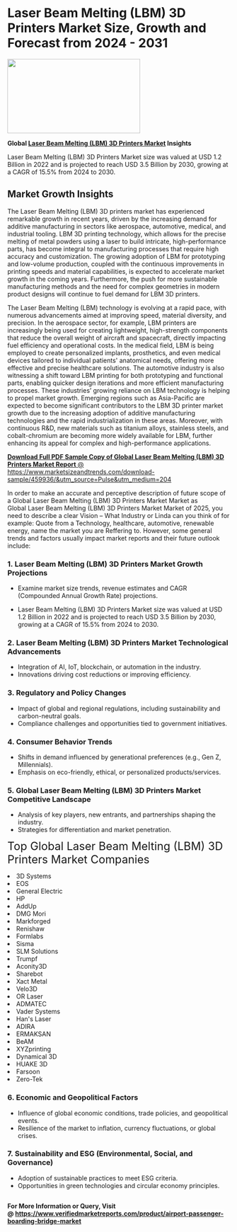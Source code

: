 <H1>Laser Beam Melting (LBM) 3D Printers Market Size, Growth and Forecast from 2024 - 2031</H1><img class="aligncenter size-medium wp-image-584254" src="https://thirdeyenews.in/wp-content/uploads/2024/09/Global-Market-Research-300x168.jpeg" alt="" width="300" height="168" /><p><strong>Global&nbsp;<a href="https://www.marketsizeandtrends.com/download-sample/459936/&amp;utm_source=Pulse&amp;utm_medium=204">Laser Beam Melting (LBM) 3D Printers Market</a> Insights</strong></p><p>Laser Beam Melting (LBM) 3D Printers Market size was valued at USD 1.2 Billion in 2022 and is projected to reach USD 3.5 Billion by 2030, growing at a CAGR of 15.5% from 2024 to 2030.</p><p><h2>Market Growth Insights</h2> The Laser Beam Melting (LBM) 3D printers market has experienced remarkable growth in recent years, driven by the increasing demand for additive manufacturing in sectors like aerospace, automotive, medical, and industrial tooling. LBM 3D printing technology, which allows for the precise melting of metal powders using a laser to build intricate, high-performance parts, has become integral to manufacturing processes that require high accuracy and customization. The growing adoption of LBM for prototyping and low-volume production, coupled with the continuous improvements in printing speeds and material capabilities, is expected to accelerate market growth in the coming years. Furthermore, the push for more sustainable manufacturing methods and the need for complex geometries in modern product designs will continue to fuel demand for LBM 3D printers. <p><a href="#"></a></p> The Laser Beam Melting (LBM) technology is evolving at a rapid pace, with numerous advancements aimed at improving speed, material diversity, and precision. In the aerospace sector, for example, LBM printers are increasingly being used for creating lightweight, high-strength components that reduce the overall weight of aircraft and spacecraft, directly impacting fuel efficiency and operational costs. In the medical field, LBM is being employed to create personalized implants, prosthetics, and even medical devices tailored to individual patients' anatomical needs, offering more effective and precise healthcare solutions. The automotive industry is also witnessing a shift toward LBM printing for both prototyping and functional parts, enabling quicker design iterations and more efficient manufacturing processes. These industries’ growing reliance on LBM technology is helping to propel market growth. Emerging regions such as Asia-Pacific are expected to become significant contributors to the LBM 3D printer market growth due to the increasing adoption of additive manufacturing technologies and the rapid industrialization in these areas. Moreover, with continuous R&D, new materials such as titanium alloys, stainless steels, and cobalt-chromium are becoming more widely available for LBM, further enhancing its appeal for complex and high-performance applications. <p><a href="#"></p><p><span class=""><strong>Download Full PDF Sample Copy of Global Laser Beam Melting (LBM) 3D Printers Market Report</strong> @ <a href="https://www.marketsizeandtrends.com/download-sample/459936/&amp;utm_source=Pulse&amp;utm_medium=204" target="_blank">https://www.marketsizeandtrends.com/download-sample/459936/&amp;utm_source=Pulse&amp;utm_medium=204</a></span></p><p>In order to make an accurate and perceptive description of future scope of a Global&nbsp;Laser Beam Melting (LBM) 3D Printers Market Market as Global&nbsp;Laser Beam Melting (LBM) 3D Printers Market Market of 2025, you need to describe a clear Vision &ndash; What Industry or Linda can you think of for example: Quote from a Technology, healthcare, automotive, renewable energy, name the market you are Reffering to. However, some general trends and factors usually impact market reports and their future outlook include:</p><h3>1.&nbsp;<strong>Laser Beam Melting (LBM) 3D Printers Market Growth Projections</strong></h3><ul><li>Examine market size trends, revenue estimates and CAGR (Compounded Annual Growth Rate) projections.</li><li><p>Laser Beam Melting (LBM) 3D Printers Market size was valued at USD 1.2 Billion in 2022 and is projected to reach USD 3.5 Billion by 2030, growing at a CAGR of 15.5% from 2024 to 2030.</p></li></ul><h3>2.&nbsp;<strong>Laser Beam Melting (LBM) 3D Printers Market Technological Advancements</strong></h3><ul><li>Integration of AI, IoT, blockchain, or automation in the industry.</li><li>Innovations driving cost reductions or improving efficiency.</li></ul><h3>3.&nbsp;<strong>Regulatory and Policy Changes</strong></h3><ul><li>Impact of global and regional regulations, including sustainability and carbon-neutral goals.</li><li>Compliance challenges and opportunities tied to government initiatives.</li></ul><h3>4.&nbsp;<strong>Consumer Behavior Trends</strong></h3><ul><li>Shifts in demand influenced by generational preferences (e.g., Gen Z, Millennials).</li><li>Emphasis on eco-friendly, ethical, or personalized products/services.</li></ul><h3>5.&nbsp;<strong>Global Laser Beam Melting (LBM) 3D Printers Market Competitive Landscape</strong></h3><ul><li>Analysis of key players, new entrants, and partnerships shaping the industry.</li><li>Strategies for differentiation and market penetration.</li></ul><p data-pm-slice="1 1 []"><span style="color: inherit; font-family: inherit; font-size: 25px;">Top Global Laser Beam Melting (LBM) 3D Printers Market Companies</span></p><div class="" data-test-id=""><p><li>3D Systems</li><li> EOS</li><li> General Electric</li><li> HP</li><li> AddUp</li><li> DMG Mori</li><li> Markforged</li><li> Renishaw</li><li> Formlabs</li><li> Sisma</li><li> SLM Solutions</li><li> Trumpf</li><li> Aconity3D</li><li> Sharebot</li><li> Xact Metal</li><li> Velo3D</li><li> OR Laser</li><li> ADMATEC</li><li> Vader Systems</li><li> Han's Laser</li><li> ADIRA</li><li> ERMAKSAN</li><li> BeAM</li><li> XYZprinting</li><li> Dynamical 3D</li><li> HUAKE 3D</li><li> Farsoon</li><li> Zero-Tek</li></p></div><h3>6.&nbsp;<strong>Economic and Geopolitical Factors</strong></h3><ul><li>Influence of global economic conditions, trade policies, and geopolitical events.</li><li>Resilience of the market to inflation, currency fluctuations, or global crises.</li></ul><h3>7.&nbsp;<strong>Sustainability and ESG (Environmental, Social, and Governance)</strong></h3><ul><li>Adoption of sustainable practices to meet ESG criteria.</li><li>Opportunities in green technologies and circular economy principles.</li></ul><h2><strong style="font-size: 14px;">For More Information or Query, Visit @&nbsp;</strong><a style="background-color: #ffffff; font-size: 14px;" href="https://www.marketsizeandtrends.com/report/laser-beam-melting-lbm-3d-printers-market/" target="_blank">https://www.verifiedmarketreports.com/product/airport-passenger-boarding-bridge-market</a></h2>
